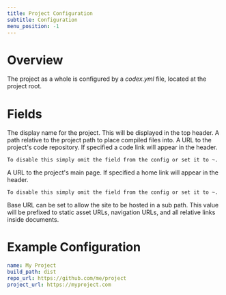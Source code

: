 ```yaml
---
title: Project Configuration
subtitle: Configuration
menu_position: -1
---
```



# Overview

The project as a whole is configured by a _codex.yml_ file, located at the 
project root.

# Fields

<Field name="name" type="String" required="true">
    The display name for the project. This will be displayed in the top header.
</Field>
<Field name="build_path" type="String">
    A path relative to the project path to place compiled files into.
</Field>
<Field name="repo_url" type="String">
    A URL to the project's code repository. If specified a code link will 
    appear in the header.

    To disable this simply omit the field from the config or set it to ~.
</Field>
<Field name="project_url" type="String">
    A URL to the project's main page. If specified a home link will 
    appear in the header.

    To disable this simply omit the field from the config or set it to ~.
</Field>
<Field name="base_url" type="String">
    Base URL can be set to allow the site to be hosted in a sub path. This 
    value will be prefixed to static asset URLs, navigation URLs, and all 
    relative links inside documents.
</Field>

# Example Configuration

```YAML
name: My Project
build_path: dist
repo_url: https://github.com/me/project
project_url: https://myproject.com
```
